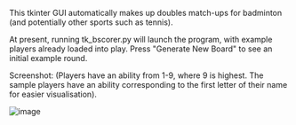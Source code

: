 This tkinter GUI automatically makes up doubles match-ups for
badminton (and potentially other sports such as tennis).

At present, running tk_bscorer.py will launch the program, with example
players already loaded into play. Press "Generate New Board" to see an initial
example round.

Screenshot: (Players have an ability from 1-9, where 9 is highest. 
The sample players have an ability corresponding to the first letter of their 
name for easier visualisation).

![image](https://user-images.githubusercontent.com/39753397/41449783-42970f50-70b7-11e8-86d2-d4fe56065666.png)
